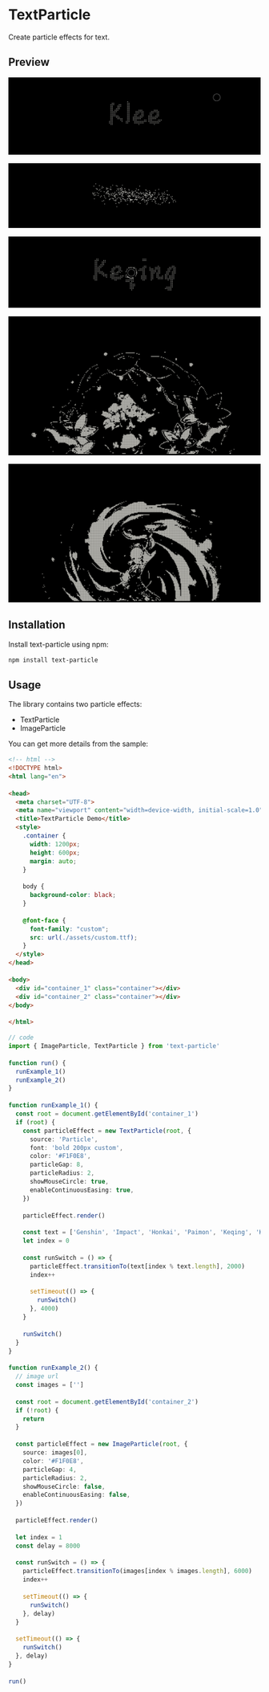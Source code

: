 # TextParticle

Create particle effects for text.

## Preview

![preview_1](https://github.com/TinyCricetus/text-particle/blob/main/preview/image_1.png)

![preview_2](https://github.com/TinyCricetus/text-particle/blob/main/preview/image_2.png)

![preview_3](https://github.com/TinyCricetus/text-particle/blob/main/preview/image_3.png)

![preview_4](https://github.com/TinyCricetus/text-particle/blob/main/preview/image_4.png)

![preview_5](https://github.com/TinyCricetus/text-particle/blob/main/preview/image_5.png)


## Installation

Install text-particle using npm:

```sh
npm install text-particle
```

## Usage

The library contains two particle effects:

- TextParticle
- ImageParticle


You can get more details from the sample:

```html
<!-- html -->
<!DOCTYPE html>
<html lang="en">

<head>
  <meta charset="UTF-8">
  <meta name="viewport" content="width=device-width, initial-scale=1.0">
  <title>TextParticle Demo</title>
  <style>
    .container {
      width: 1200px;
      height: 600px;
      margin: auto;
    }

    body {
      background-color: black;
    }

    @font-face {
      font-family: "custom";
      src: url(./assets/custom.ttf);
    }
  </style>
</head>

<body>
  <div id="container_1" class="container"></div>
  <div id="container_2" class="container"></div>
</body>

</html>
```

```typescript
// code
import { ImageParticle, TextParticle } from 'text-particle'

function run() {
  runExample_1()
  runExample_2()
}

function runExample_1() {
  const root = document.getElementById('container_1')
  if (root) {
    const particleEffect = new TextParticle(root, {
      source: 'Particle',
      font: 'bold 200px custom',
      color: '#F1F0E8',
      particleGap: 8,
      particleRadius: 2,
      showMouseCircle: true,
      enableContinuousEasing: true,
    })

    particleEffect.render()

    const text = ['Genshin', 'Impact', 'Honkai', 'Paimon', 'Keqing', 'Klee']
    let index = 0

    const runSwitch = () => {
      particleEffect.transitionTo(text[index % text.length], 2000)
      index++

      setTimeout(() => {
        runSwitch()
      }, 4000)
    }

    runSwitch()
  }
}

function runExample_2() {
  // image url
  const images = ['']

  const root = document.getElementById('container_2')
  if (!root) {
    return
  }

  const particleEffect = new ImageParticle(root, {
    source: images[0],
    color: '#F1F0E8',
    particleGap: 4,
    particleRadius: 2,
    showMouseCircle: false,
    enableContinuousEasing: false,
  })

  particleEffect.render()

  let index = 1
  const delay = 8000

  const runSwitch = () => {
    particleEffect.transitionTo(images[index % images.length], 6000)
    index++

    setTimeout(() => {
      runSwitch()
    }, delay)
  }

  setTimeout(() => {
    runSwitch()
  }, delay)
}

run()
```

